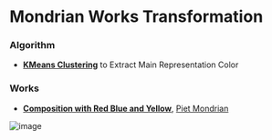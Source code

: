 # Mondrian Works Transformation

### Algorithm
- [**KMeans Clustering**](https://en.wikipedia.org/wiki/K-means_clustering) to Extract Main Representation Color

### Works
- [**Composition with Red Blue and Yellow**](https://en.wikipedia.org/wiki/Composition_with_Red_Blue_and_Yellow), [Piet Mondrian](https://en.wikipedia.org/wiki/Piet_Mondrian)

![image](https://user-images.githubusercontent.com/67869508/164218704-f4303a43-098b-4997-a492-ab0b1a6d82fb.png)
